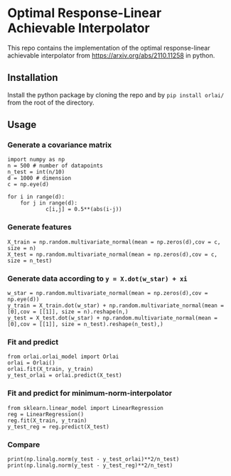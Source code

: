 # Optimal Response-Linear Achievable Interpolator

This repo contains the implementation of the optimal response-linear achievable interpolator from https://arxiv.org/abs/2110.11258 in python.

## Installation

Install the python package by cloning the repo and by `pip install orlai/` from the root of the directory. 

## Usage

### Generate a covariance matrix

```
import numpy as np
n = 500 # number of datapoints
n_test = int(n/10)
d = 1000 # dimension
c = np.eye(d)

for i in range(d):
    for j in range(d):
            c[i,j] = 0.5**(abs(i-j))
```

### Generate features

```
X_train = np.random.multivariate_normal(mean = np.zeros(d),cov = c, size = n)
X_test = np.random.multivariate_normal(mean = np.zeros(d),cov = c, size = n_test)
```

### Generate data according to `y = X.dot(w_star) + xi`

```
w_star = np.random.multivariate_normal(mean = np.zeros(d),cov = np.eye(d))
y_train = X_train.dot(w_star) + np.random.multivariate_normal(mean = [0],cov = [[1]], size = n).reshape(n,)
y_test = X_test.dot(w_star) + np.random.multivariate_normal(mean = [0],cov = [[1]], size = n_test).reshape(n_test),)
```

### Fit and predict
```
from orlai.orlai_model import Orlai
orlai = Orlai()
orlai.fit(X_train, y_train)
y_test_orlai = orlai.predict(X_test)
```

### Fit and predict for minimum-norm-interpolator
```
from sklearn.linear_model import LinearRegression
reg = LinearRegression()
reg.fit(X_train, y_train)
y_test_reg = reg.predict(X_test)
```

### Compare

```
print(np.linalg.norm(y_test - y_test_orlai)**2/n_test)
print(np.linalg.norm(y_test - y_test_reg)**2/n_test)
```


